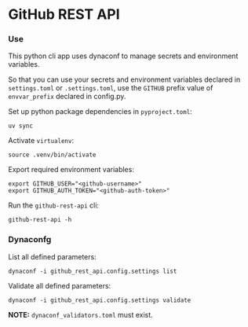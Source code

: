 # GitHub REST API

### Use

This python cli app uses dynaconf to manage secrets and environment variables.

So that you can use your secrets and environment variables declared in `settings.toml` or `.settings.toml`, use the `GITHUB` prefix value of `envvar_prefix` declared in config.py.

Set up python package dependencies in `pyproject.toml`:
```shell
uv sync
```

Activate `virtualenv`:
```shell
source .venv/bin/activate
```

Export required environment variables:
```shell
export GITHUB_USER="<github-username>"
export GITHUB_AUTH_TOKEN="<github-auth-token>"
```

Run the `github-rest-api` cli:
```shell
github-rest-api -h
```

### Dynaconfg

List all defined parameters: 
```shell
dynaconf -i github_rest_api.config.settings list
```

Validate all defined parameters:
```shell
dynaconf -i github_rest_api.config.settings validate
```

**NOTE:** `dynaconf_validators.toml` must exist.
